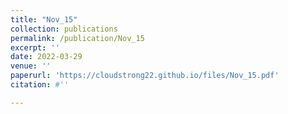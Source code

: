 ```yaml
---
title: "Nov_15"
collection: publications
permalink: /publication/Nov_15
excerpt: ''
date: 2022-03-29
venue: ''
paperurl: 'https://cloudstrong22.github.io/files/Nov_15.pdf'
citation: #''

---
```


[Download paper here]: (https://cloudstrong22.github.io/files/Nov_15.pdf)
